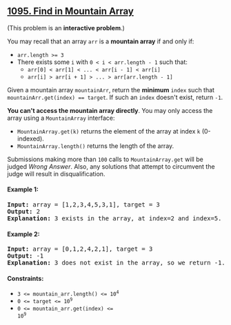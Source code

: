 ## [1095. Find in Mountain Array](https://leetcode.com/problems/find-in-mountain-array/)

(This problem is an **interactive problem**.)

You may recall that an array `arr` is a **mountain array** if and only if:

-   `arr.length >= 3`
-   There exists some `i` with `0 < i < arr.length - 1` such that:
    -   `arr[0] < arr[1] < ... < arr[i - 1] < arr[i]`
    -   `arr[i] > arr[i + 1] > ... > arr[arr.length - 1]`

Given a mountain array `mountainArr`, return the **minimum** `index` such that `mountainArr.get(index) == target`. If such an `index` doesn't exist, return `-1`.

**You can't access the mountain array directly**. You may only access the array using a `MountainArray` interface:

-   `MountainArray.get(k)` returns the element of the array at index `k` (0-indexed).
-   `MountainArray.length()` returns the length of the array.

Submissions making more than `100` calls to `MountainArray.get` will be judged _Wrong Answer_. Also, any solutions that attempt to circumvent the judge will result in disqualification.

#### Example 1:

<pre>
<strong>Input:</strong> array = [1,2,3,4,5,3,1], target = 3
<strong>Output:</strong> 2
<strong>Explanation:</strong> 3 exists in the array, at index=2 and index=5. Return the minimum index, which is 2.
</pre>

#### Example 2:

<pre>
<strong>Input:</strong> array = [0,1,2,4,2,1], target = 3
<strong>Output:</strong> -1
<strong>Explanation:</strong> 3 does not exist in the array, so we return -1.
</pre>

#### Constraints:

-   <code>3 <= mountain_arr.length() <= 10<sup>4</sup></code>
-   <code>0 <= target <= 10<sup>9</sup></code>
-   <code>0 <= mountain_arr.get(index) <= 10<sup>9</sup></code>
